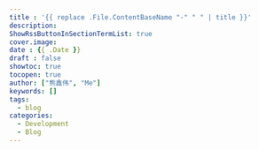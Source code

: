 ```yaml
---
title : '{{ replace .File.ContentBaseName "-" " " | title }}'
description:
ShowRssButtonInSectionTermList: true
cover.image:
date : {{ .Date }}
draft : false
showtoc: true
tocopen: true
author: ["熊鑫伟", "Me"]
keywords: []
tags:
  - blog
categories:
  - Development
  - Blog
---
```

